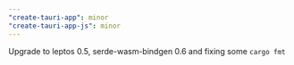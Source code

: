 ```yaml
---
"create-tauri-app": minor
"create-tauri-app-js": minor
---
```


Upgrade to leptos 0.5, serde-wasm-bindgen 0.6 and fixing some `cargo fmt`
